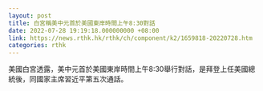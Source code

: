 ```yaml
---
layout: post
title: 白宮稱美中元首於美國東岸時間上午8:30對話
date: 2022-07-28 19:19:18.000000000 +08:00
link: https://news.rthk.hk/rthk/ch/component/k2/1659818-20220728.htm
categories: rthk
---
```


美國白宮透露，美中元首於美國東岸時間上午8:30舉行對話，是拜登上任美國總統後，同國家主席習近平第五次通話。
